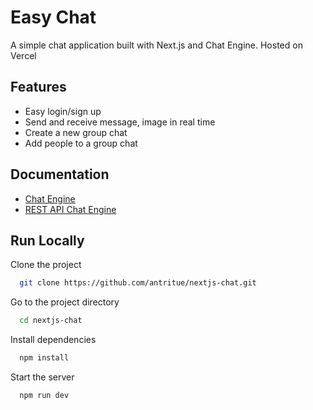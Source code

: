 # Easy Chat

A simple chat application built with Next.js and Chat Engine. Hosted on Vercel

## Features

- Easy login/sign up
- Send and receive message, image in real time
- Create a new group chat
- Add people to a group chat

## Documentation

- [Chat Engine](https://chatengine.io/)
- [REST API Chat Engine](https://rest.chatengine.io/)

## Run Locally

Clone the project

```bash
  git clone https://github.com/antritue/nextjs-chat.git
```

Go to the project directory

```bash
  cd nextjs-chat
```

Install dependencies

```bash
  npm install
```

Start the server

```bash
  npm run dev
```
